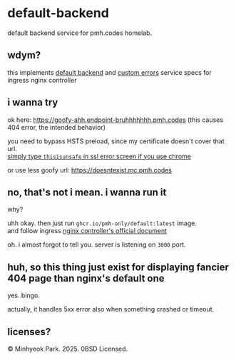 # default-backend
default backend service for pmh.codes homelab.

## wdym?
this implements [default backend](https://kubernetes.github.io/ingress-nginx/user-guide/default-backend/) and [custom errors](https://kubernetes.github.io/ingress-nginx/user-guide/custom-errors/) service specs for ingress nginx controller

## i wanna try
ok here: https://goofy-ahh.endpoint-bruhhhhhhh.pmh.codes (this causes 404 error, the intended behavior)

you need to bypass HSTS preload, since my certificate doesn't cover that url.\
[simply type `thisisunsafe` in ssl error screen if you use chrome](https://www.reddit.com/r/webdev/comments/kzgozy/til_you_can_type_thisisunsafe_on_chrome_ssl_error/)

or use less goofy url: https://doesntexist.mc.pmh.codes

## no, that's not i mean. i wanna run it
why?

uhh okay. then just run `ghcr.io/pmh-only/default:latest` image. \
and follow ingress [nginx controller's official document](https://kubernetes.github.io/ingress-nginx/examples/customization/custom-errors/#ingress-controller-configuration)

oh. i almost forgot to tell you. server is listening on `3000` port.

## huh, so this thing just exist for displaying fancier 404 page than nginx's default one
yes. bingo.

actually, it handles 5xx error also when something crashed or timeout.

## licenses?
&copy; Minhyeok Park. 2025. 0BSD Licensed.
